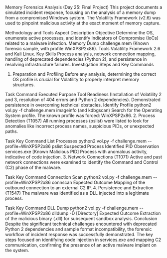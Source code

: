Memory Forensics Analysis (Day 25: Final Project)
This project documents a simulated incident response, focusing on the analysis of a memory dump from a compromised Windows system. The Volatility Framework (v2.6) was used to pinpoint malicious activity at the exact moment of memory capture.

Methodology and Tools
Aspect	Description
Objective	Determine the OS, enumerate active processes, and identify Indicators of Compromise (IoCs) related to a malware infection.
Memory Dump	challenge.mem (Known forensic sample, with profile WinXPSP2x86).
Tools	Volatility Framework 2.6 and Kali Linux.
Key Skills	Process analysis, network connection mapping, handling of deprecated dependencies (Python 2), and persistence in resolving infrastructure failures.
Investigation Steps and Key Commands
1. Preparation and Profiling
Before any analysis, determining the correct OS profile is crucial for Volatility to properly interpret memory structures.

Task	Command Executed	Purpose
Tool Readiness	(Installation of Volatility 2 and 3, resolution of 404 errors and Python 2 dependencies).	Demonstrated persistence in overcoming technical obstacles.
Identify Profile	python2 vol.py -f challenge.mem imageinfo (and kdbgscan)	Search for the Operating System profile. The known profile was forced: WinXPSP2x86.
2. Process Detection (T1057)
All running processes (pslist) were listed to look for anomalies like incorrect process names, suspicious PIDs, or unexpected paths.

Task	Key Command
List Processes	python2 vol.py -f challenge.mem --profile=WinXPSP2x86 pslist
Suspected Process Identified	PID	Observation
services.exe	[Known Malicious PID]	Process with anomalous activity, indicative of code injection.
3. Network Connections (T1071)
Active and past network connections were examined to identify the Command and Control (C2) phase of the malware.

Task	Key Command
Connection Scan	python2 vol.py -f challenge.mem --profile=WinXPSP2x86 connscan
Expected Outcome	Mapping of the outbound connection to an external C2 IP.
4. Persistence and Extraction (T1547)
The malware was identified as a DLL injected into a legitimate process.

Task	Key Command
DLL Dump	python2 vol.py -f challenge.mem --profile=WinXPSP2x86 dlldump -D [Directory]
Expected Outcome	Extraction of the malicious binary (.dll) for subsequent sandbox analysis.
Conclusion
Despite the significant technical challenges encountered with deprecated Python 2 dependencies and sample format incompatibility, the forensic workflow of incident response was successfully demonstrated. The key steps focused on identifying code injection in services.exe and mapping C2 communication, confirming the presence of an active malware implant on the system. 
